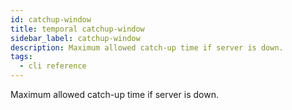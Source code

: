 ```yaml
---
id: catchup-window
title: temporal catchup-window
sidebar_label: catchup-window
description: Maximum allowed catch-up time if server is down.
tags:
  - cli reference
---
```


Maximum allowed catch-up time if server is down.
